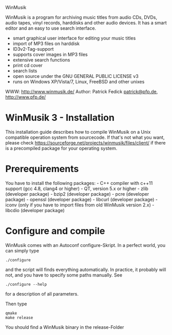 WinMusik

WinMusik is a program for archiving music titles from audio CDs, DVDs,
audio tapes, vinyl records, harddisks and other audio devices. It has a
smart editor and an easy to use search interface.

  - smart graphical user interface for editing your music titles
  - import of MP3 files on harddisk
  - ID3v2-Tag-support
  - supports cover images in MP3 files
  - extensive search functions
  - print cd cover
  - search lists
  - open source under the GNU GENERAL PUBLIC LICENSE v3
  - runs on Windows XP/Vista/7, Linux, FreeBSD and other
    unixes

WWW: http://www.winmusik.de/
Author: Patrick Fedick <patrick@pfp.de>, http://www.pfp.de/


WinMusik 3 - Installation
=========================

This installation guide describes how to compile WinMusik on a Unix
compatible operation system from sourcecode. If that's not what you want,
please check https://sourceforge.net/projects/winmusik/files/client/
if there is a precompiled package for your operating system. 


Prerequirements
===============

You have to install the following packages:
	- C++ compiler with c++11 support (gcc 4.8, clang4 or higher)
	- QT, version 5.x or higher
	- zlib (developer package)
	- bzip2 (developer package)
	- pcre (developer package)
	- openssl (developer package)
	- libcurl (developer package)
	- iconv (only if you have to import files from old WinMusik version 2.x)
	- libcdio (developer package)


Configure and compile
=====================

WinMusik comes with an Autoconf configure-Skript. In a perfect world, you
can simply type

	./configure

and the script will finds everything automatically. In practice, it probably
will not, and you have to specify some paths manually. See 

	./configure --help
	
for a description of all parameters.


Then type

	qmake
	make release

You should find a WinMusik binary in the release-Folder